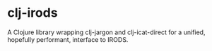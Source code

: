 # clj-irods

A Clojure library wrapping clj-jargon and clj-icat-direct for a unified, hopefully performant, interface to IRODS.
